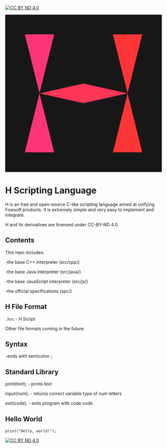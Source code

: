 [![CC BY ND 4.0][cc-by-nd-shield]][cc-by-nd]

![H Logo](https://github.com/Fowsoft/H-Scripting-Language/blob/e30d464ef0a83aa12bb17c1ae59e4edd80ba30c8/HLogo.png)
# H Scripting Language

H is an free and open-source C-like scripting language aimed at unifying Fowsoft products.
It is extremely simple and very easy to implement and integrate.

H and its derivatives are licensed under CC-BY-ND 4.0.

## Contents

This repo includes:

-the base C++ interpreter (src/cpp/)

-the base Java interpreter (src/java/)

-the base JavaScript interpreter (src/js/)

-the official specifications (spc/)

## H File Format

`.hsc` - H Script

Other file formats coming in the future.

## Syntax

-ends with semicolon `;`

## Standard Library

print(text); - prints text

input(num); - returns correct variable type of num letters

exit(code); - exits program with code code

## Hello World

```
print("Hello, world!");
```

[![CC BY ND 4.0][cc-by-nd-image]][cc-by-nd]

[cc-by-nd]: https://creativecommons.org/licenses/by-nd/4.0/
[cc-by-nd-image]: https://i.creativecommons.org/l/by-nd/4.0/88x31.png
[cc-by-nd-shield]: https://img.shields.io/badge/License-CC%20BY%20ND%204.0-lightgrey.svg

